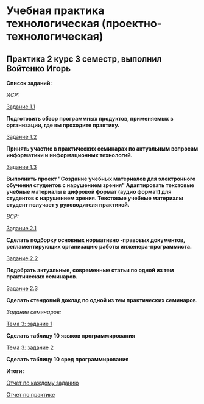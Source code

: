 # Учебная практика технологическая (проектно-технологическая)
## Практика 2 курс 3 семестр, выполнил Войтенко Игорь

**Список заданий:**

*ИСР:*

[Задание 1.1](https://github.com/Igor-voy/3sem-practice/blob/master/%D0%97%D0%B0%D0%B4%D0%B0%D0%BD%D0%B8%D0%B5%201.1.pdf)

**Подготовить  обзор программных продуктов, применяемых в организации, где вы проходите практику.**

[Задание 1.2](https://github.com/Igor-voy/3sem-practice/blob/master/%D0%97%D0%B0%D0%B4%D0%B0%D0%BD%D0%B8%D0%B5%201.2.pdf)

**Принять участие в практических семинарах по актуальным вопросам информатики и информационных технологий.**

[Задание 1.3](https://github.com/Igor-voy/3sem-practice/blob/master/1.3.mp3)

**Выполнить проект "Создание учебных материалов для электронного обучения студентов с нарушением зрения"
Адаптировать текстовые учебные материалы в цифровой формат (аудио формат) для студентов с нарушением зрения.
Текстовые учебные материалы студент получает у руководителя практикой.**

*ВСР:*

[Задание 2.1](https://github.com/Igor-voy/3sem-practice/blob/master/%D0%97%D0%B0%D0%B4%D0%B0%D0%BD%D0%B8%D0%B5%202.1.pdf)

**Сделать подборку основных нормативно -правовых документов, регламентирующих организацию работы инженера-программиста.**

[Задание 2.2](https://github.com/Igor-voy/3sem-practice/blob/master/%D0%97%D0%B0%D0%B4%D0%B0%D0%BD%D0%B8%D0%B5%202.2.pdf)

**Подобрать актуальные, современные статьи по одной из тем практических семинаров.**

[Задание 2.3](https://github.com/Igor-voy/3sem-practice/blob/master/%D0%97%D0%B0%D0%B4%D0%B0%D0%BD%D0%B8%D0%B5%202.3.pdf)

**Сделать стендовый доклад по одной из тем практических семинаров.**

*Задание семинаров:*

[Тема 3: задание 1](https://github.com/Igor-voy/3sem-practice/blob/master/%D0%A1%D0%B5%D0%BC%D0%B8%D0%BD%D0%B0%D1%80%203%20%D0%B7%D0%B0%D0%B4%D0%B0%D0%BD%D0%B8%D0%B5%201.pdf)

**Сделать таблицу 10 языков программирования**

[Тема 3: задание 2](https://github.com/Igor-voy/3sem-practice/blob/master/%D0%A1%D0%B5%D0%BC%D0%B8%D0%BD%D0%B0%D1%80%203%20%D0%B7%D0%B0%D0%B4%D0%B0%D0%BD%D0%B8%D0%B5%202.pdf)

**Сделать таблицу 10 сред программирования**

**Итоги:**

[Отчет по каждому заданию](https://github.com/Igor-voy/3sem-practice/blob/master/%D0%92%D1%80%D0%B5%D0%BC%D1%8F%20%D0%B2%D1%8B%D0%BF%D0%BE%D0%BB%D0%BD%D0%B5%D0%BD%D0%B8%D1%8F.pdf)

[Отчет по практике](https://github.com/Igor-voy/3sem-practice/blob/master/%D0%9E%D1%82%D1%87%D0%B5%D1%82.pdf)
